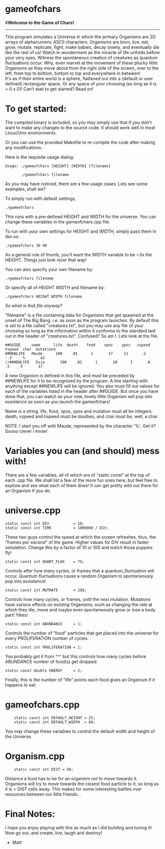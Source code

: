 # gameofchars

#**Welcome to the Game of Chars!**

***********
This program simulates a Universe in which the primary Organisms are 2D arrays of alphanumeric ASCII characters. Organisms are born, live, eat,
grow, mutate, replicate, fight, make babies, decay slowly, and eventually die like the rest of us!  Watch in wonderment as the miracle of life unfolds
before your very eyes.  Witness the spontaneous creation of creatures as quantum fluctuations occur.  Why, even marvel at the movement of these plucky
little Organisms as they move about from the right side of the screen, over to the left, from top to bottom, bottom to top and everywhere in between!  
It's as if their entire world is a sphere, flattened out into a (default or user defined) rectangular space. Or any space of your choosing 
(as long as it is > 0 x 0)!  Can't wait to get started?  Read on!

# To get started: 

The compiled binary is included, so you may simply use that if you don't want to make any changes to the source code. It should work well in most
Linux/Unix environments.

Or you can use the provided Makefile to re-compile the code after making any modifications.

Here is the requisite usage dialog:

    Usage: ./gameofchars [HEIGHT] [WIDTH] [filename]
  
           ./gameofchars filename

As you may have noticed, there are a few usage cases.  Lets see some examples, shall we?

To simply run with default settings, 

    ./gameofchars
    
This runs with a pre-defined HEIGHT and WIDTH for the universe. You can change these variables in the gameofchars.cpp file.

To run with your own settings for HEIGHT and WIDTH, simply pass them in like so:
    
    ./gameofchars 30 90
    
As a general rule of thumb, you'll want the WIDTH variable to be ~3x the HEIGHT.  Things just look nicer that way!

You can also specify your own filename by:

    ./gameofchars filename

Or specify all of HEIGHT WIDTH and filename by:

    ./gameofchars HEIGHT WIDTH filename

*So what is that file anyway?*

"filename" is a file containing data for Organisms that get spawned at the onset of The Big Bang. i.e. as soon as the program launches.
By default this is set to a file called "creatures.txt", but you may use any file of your choosing so long as the information within it
conforms to the standard laid out in the header of "creatures.txt".  Confused?  So am I.  Lets look at the file.

    ##GUIDE     name      life  death    food    xpos    ypos   vspeed  hspeed  char  mutation%
    ##NEWLIFE   Maude      100    .01      1       17     11      .2      -.3     %       42
    //##NEWLIFE   Exie       100    .01      1       10      1      .0       .5     X       17
    
A new Organism is defined in this file, and must be preceded by ##NEWLIFE for it to be recognized by the program. A line starting with anything
except ##NEWLIFE will be ignored.  You also must fill out values for each of the variables listed in the header after ##GUIDE.  But once you have
done that, you can watch as your new, lovely little Organism will pop into exsistence as soon as you launch the gameofchars!

Name is a string.  life, food, xpos, ypos and mutation must all be integers.  death, vspeed and hspeed must be doulbes, and char must be, well, a char.

NOTE: I start you off with Maude, represented by the character '%'.  Get it?  Soooo clever I know!

# Variables you can (and should) mess with!

There are a few variables, all of which are of "static const" at the top of each .cpp file.  We shall list a few of the more fun ones here, but
feel free to explore and see what each of them does!  It can get pretty wild out there for an Organism if you do.

# universe.cpp
    static const int DIV           = 10;
    static const int TIME          = 1000000 / DIV;
These two guys control the speed at which the screen refreshes, thus, the "frames per second" of the game.  Higher values for DIV result in
faster simulation. Change this by a factor of 10 or 100 and watch those puppies fly!

    static const int QUANT_FLUX    = 75;
Controls after how many cycles, or frames that a quantum_fluctuation will occur.  Quantum fluctuations cause a random Organism to spontaneously 
pop into exsistence!

    static const int MUTRATE       = 250;
Controls how many cycles, or frames, until the next mutation. Mutations have various effects on existing Organisms, such as changing the rate at 
which they die, move and maybe even spontaneously grow or lose a body part!  Yikes!

    static const int ABUNDANCE     = 1;
Controls the number of "food" particles that get placed into the universe for every PROLIFERATION number of cycles.

    static const int PROLIFERATION = 1;
You probably got it from ^^^ but this controls how many cycles before ABUNDANCE number of food(s) get dropped.

    static const double ENERGY     = 2;
Finally, this is the number of "life" points each food gives an Organism if it happens to eat.

# gameofchars.cpp
        static const int DEFAULT_HEIGHT = 25;
        static const int DEFAULT_WIDTH  = 80;
You may change these variables to control the default width and height of the Universe.  

# Organism.cpp
        static const int DIST = 50;
Distance a food has to be for an organism *not* to move towards it. Organisms will try to move towards the closest food particle to it, so long as it is
< DIST cells away.  This makes for some interesting battles over resources between our little friends...

# Final Notes:

I hope you enjoy playing with this as much as I did building and tuning it! Now go out, and create, live, laugh and destroy!

- Matt

